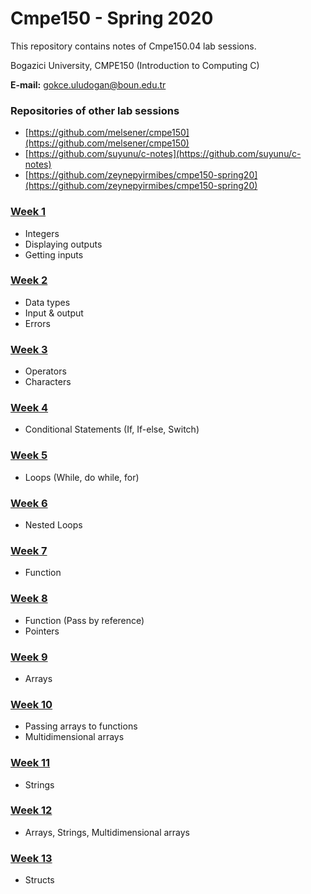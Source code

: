 # Cmpe150 - Spring 2020

This repository contains notes of Cmpe150.04 lab sessions. 

Bogazici University, CMPE150 (Introduction to Computing C) 

**E-mail:** gokce.uludogan@boun.edu.tr

### Repositories of other lab sessions

* [https://github.com/melsener/cmpe150](https://github.com/melsener/cmpe150)
* [https://github.com/suyunu/c-notes](https://github.com/suyunu/c-notes)
* [https://github.com/zeynepyirmibes/cmpe150-spring20](https://github.com/zeynepyirmibes/cmpe150-spring20)

### [Week 1](week01/)

- Integers
- Displaying outputs
- Getting inputs

### [Week 2](week02/)

* Data types
* Input & output
* Errors

### [Week 3](week03/)

* Operators
* Characters 

### [Week 4](week04/)

* Conditional Statements (If, If-else, Switch)

### [Week 5](week05/)

* Loops (While, do while, for)

### [Week 6](week06/)

* Nested Loops

### [Week 7](week07/)

* Function

### [Week 8](week08/)

* Function (Pass by reference)
* Pointers

### [Week 9](week09/)

* Arrays

### [Week 10](https://github.com/sb-b/cmpe150-spring2020/tree/master/Week10/)

* Passing arrays to functions
* Multidimensional arrays

### [Week 11](week11/)

* Strings

### [Week 12](week12/)

* Arrays, Strings, Multidimensional arrays

### [Week 13](week13/)

* Structs


